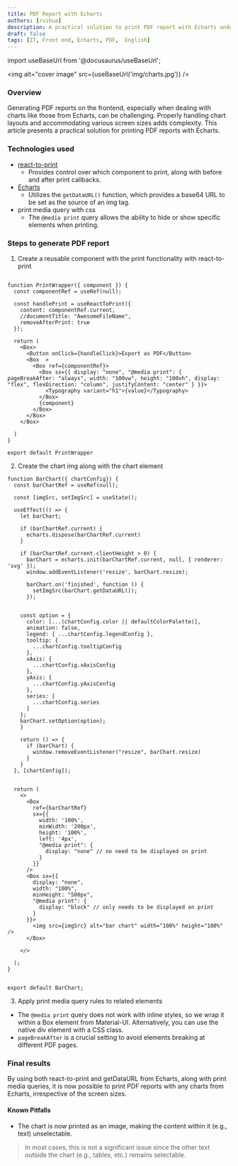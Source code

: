 ```yaml
---
title: PDF Report with Echarts
authors: [ruihua]
description: A practical solution to print PDF report with Echarts under any screen sizes
draft: false
tags: [IT, Front end, Echarts, PDF,  English]
---
```


import useBaseUrl from '@docusaurus/useBaseUrl';

<img alt="cover image" src={useBaseUrl('img/charts.jpg')} />

### Overview
Generating PDF reports on the frontend, especially when dealing with charts like those from Echarts, can be challenging. Properly handling chart layouts and accommodating various screen sizes adds complexity. This article presents a practical solution for printing PDF reports with Echarts.


### Technologies used
- [react-to-print](https://www.npmjs.com/package/react-to-print)
  - Provides control over which component to print, along with before and after print callbacks.
- [Echarts](https://echarts.apache.org/en/api.html#echartsInstance.getDataURL)
  - Utilizes the `getDataURL()` function, which provides a base64 URL to be set as the source of an img tag.
- print media query with css
  - The `@media print` query allows the ability to hide or show specific elements when printing.



### Steps to generate PDF report
1. Create a reusable component with the print functionality with react-to-print
```

function PrintWrapper({ component }) {
  const componentRef = useRef(null);

  const handlePrint = useReactToPrint({
    content: componentRef.current,
    //documentTitle: "AwesomeFileName",
    removeAfterPrint: true
  });

  return (
    <Box>
      <Button onClick={handleClick}>Export as PDF</Button>
      <Box  >
        <Box ref={componentRef}>
          <Box sx={{ display: "none", "@media print": { pageBreakAfter: "always", width: "100vw", height: "100vh", display: "flex", flexDirection: "column", justifyContent: "center" } }}>
            <Typography variant="h1">{value}</Typography>
          </Box>
          {component}
        </Box>
      </Box>
    </Box>

  )
}

export default PrintWrapper
```

2. Create the chart img along with the chart element
```
function BarChart({ chartConfig}) {
  const barChartRef = useRef(null);

  const [imgSrc, setImgSrc] = useState();

  useEffect(() => {
    let barChart;

    if (barChartRef.current) {
      echarts.dispose(barChartRef.current)
    }

    if (barChartRef.current.clientHeight > 0) {
      barChart = echarts.init(barChartRef.current, null, { renderer: 'svg' });
      window.addEventListener('resize', barChart.resize);

      barChart.on('finished', function () {
        setImgSrc(barChart.getDataURL());
      });


    const option = {
      color: [...(chartConfig.color || defaultColorPalette)],
      animation: false,
      legend: { ...chartConfig.legendConfig },
      tooltip: {
        ...chartConfig.tooltipConfig
      },
      xAxis: {
        ...chartConfig.xAxisConfig
      },
      yAxis: {
        ...chartConfig.yAxisConfig
      },
      series: [
        ...chartConfig.series
      ]
    };
    barChart.setOption(option);
    }

    return () => {
      if (barChart) {
        window.removeEventListener("resize", barChart.resize)
      }
    }
  }, [chartConfig]);


  return (
    <>
      <Box
        ref={barChartRef}
        sx={{
          width: '100%',
          minWidth: '200px',
          height: '100%',
          left: '4px',
          "@media print": {
            display: "none" // no need to be displayed on print
          }
        }}
      />
      <Box sx={{
        display: "none",
        width: "100%",
        minHeight: "500px",
        "@media print": {  
          display: "block" // only needs to be displayed on print
        }
      }}>
        <img src={imgSrc} alt="bar chart" width="100%" height="100%" />
      </Box>

    </>

  );
}


export default BarChart;
``` 

3. Apply print media query rules to related elements
- The `@media print` query does not work with inline styles, so we wrap it within a Box element from Material-UI. Alternatively, you can use the native div element with a CSS class.
- `pageBreakAfter`  is a crucial setting to avoid elements breaking at different PDF pages.


### Final results
By using both react-to-print and getDataURL from Echarts, along with print media queries, it is now possible to print PDF reports with any charts from Echarts, irrespective of the screen sizes.

#### Known Pitfalls
- The chart is now printed as an image, making the content within it (e.g., text) unselectable.
> In most cases, this is not a significant issue since the other text outside the chart (e.g., tables, etc.) remains selectable.